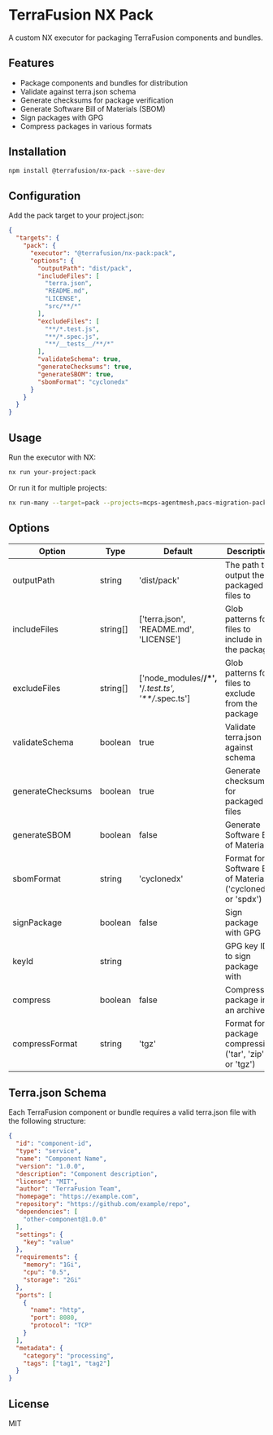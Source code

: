 # TerraFusion NX Pack

A custom NX executor for packaging TerraFusion components and bundles.

## Features

- Package components and bundles for distribution
- Validate against terra.json schema
- Generate checksums for package verification
- Generate Software Bill of Materials (SBOM)
- Sign packages with GPG
- Compress packages in various formats

## Installation

```bash
npm install @terrafusion/nx-pack --save-dev
```

## Configuration

Add the pack target to your project.json:

```json
{
  "targets": {
    "pack": {
      "executor": "@terrafusion/nx-pack:pack",
      "options": {
        "outputPath": "dist/pack",
        "includeFiles": [
          "terra.json",
          "README.md",
          "LICENSE",
          "src/**/*"
        ],
        "excludeFiles": [
          "**/*.test.js",
          "**/*.spec.js",
          "**/__tests__/**/*"
        ],
        "validateSchema": true,
        "generateChecksums": true,
        "generateSBOM": true,
        "sbomFormat": "cyclonedx"
      }
    }
  }
}
```

## Usage

Run the executor with NX:

```bash
nx run your-project:pack
```

Or run it for multiple projects:

```bash
nx run-many --target=pack --projects=mcps-agentmesh,pacs-migration-pack
```

## Options

| Option | Type | Default | Description |
|--------|------|---------|-------------|
| outputPath | string | 'dist/pack' | The path to output the packaged files to |
| includeFiles | string[] | ['terra.json', 'README.md', 'LICENSE'] | Glob patterns for files to include in the package |
| excludeFiles | string[] | ['node_modules/**/*', '**/*.test.ts', '**/*.spec.ts'] | Glob patterns for files to exclude from the package |
| validateSchema | boolean | true | Validate terra.json against schema |
| generateChecksums | boolean | true | Generate checksums for packaged files |
| generateSBOM | boolean | false | Generate Software Bill of Materials |
| sbomFormat | string | 'cyclonedx' | Format for Software Bill of Materials ('cyclonedx' or 'spdx') |
| signPackage | boolean | false | Sign package with GPG |
| keyId | string | | GPG key ID to sign package with |
| compress | boolean | false | Compress package into an archive |
| compressFormat | string | 'tgz' | Format for package compression ('tar', 'zip', or 'tgz') |

## Terra.json Schema

Each TerraFusion component or bundle requires a valid terra.json file with the following structure:

```json
{
  "id": "component-id",
  "type": "service",
  "name": "Component Name",
  "version": "1.0.0",
  "description": "Component description",
  "license": "MIT",
  "author": "TerraFusion Team",
  "homepage": "https://example.com",
  "repository": "https://github.com/example/repo",
  "dependencies": [
    "other-component@1.0.0"
  ],
  "settings": {
    "key": "value"
  },
  "requirements": {
    "memory": "1Gi",
    "cpu": "0.5",
    "storage": "2Gi"
  },
  "ports": [
    {
      "name": "http",
      "port": 8080,
      "protocol": "TCP"
    }
  ],
  "metadata": {
    "category": "processing",
    "tags": ["tag1", "tag2"]
  }
}
```

## License

MIT